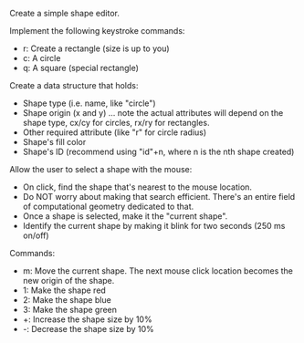 Create a simple shape editor.

Implement the following keystroke commands:
* r: Create a rectangle (size is up to you)
* c: A circle
* q: A square (special rectangle)

Create a data structure that holds:
* Shape type (i.e. name, like "circle")
* Shape origin (x and y) ... note the actual attributes will depend on the shape type, cx/cy for circles, rx/ry for rectangles.
* Other required attribute (like "r" for circle radius)
* Shape's fill color
* Shape's ID (recommend using "id"+n, where n is the nth shape created)

Allow the user to select a shape with the mouse:
* On click, find the shape that's nearest to the mouse location.
* Do NOT worry about making that search efficient. There's an entire field of computational geometry dedicated to that.
* Once a shape is selected, make it the "current shape".
* Identify the current shape by making it blink for two seconds (250 ms on/off)

Commands:
* m: Move the current shape. The next mouse click location becomes the new origin of the shape.
* 1: Make the shape red
* 2: Make the shape blue
* 3: Make the shape green
* +: Increase the shape size by 10%
* -: Decrease the shape size by 10%
  
